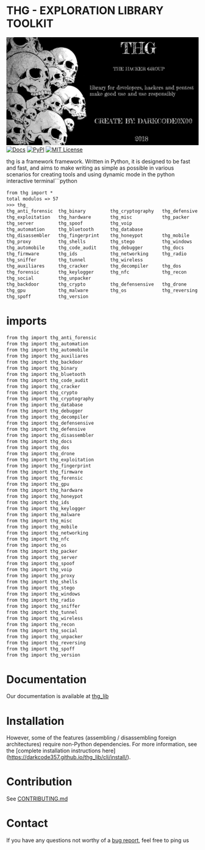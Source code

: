# THG - EXPLORATION LIBRARY TOOLKIT
![Screenshot](https://github.com/darkcode357/thg_lib/blob/master/THG/THG-2.png)
[![Docs](https://img.shields.io/cocoapods/metrics/doc-percent/AFNetworking.svg)](https://darkcode357.github.io/thg_lib/)
[![PyPI](https://img.shields.io/badge/pypi-v1.0-green.svg?style=flat)](https://github.com/darkcode357/thg_lib)
[![MIT License](https://img.shields.io/badge/license-MIT-blue.svg?style=flat)](http://choosealicense.com/licenses/mit/)

thg is a framework framework. Written in Python, it is designed to be fast and fast, and aims to make writing as simple as possible in various scenarios for creating tools and using dynamic mode in the python interactive terminal```python
```
from thg import *
total modulos => 57
>>> thg_
thg_anti_forensic  thg_binary         thg_cryptography   thg_defensive      thg_exploitation   thg_hardware       thg_misc           thg_packer         thg_server         thg_spoof          thg_voip
thg_automation     thg_bluetooth      thg_database       thg_disassembler   thg_fingerprint    thg_honeypot       thg_mobile         thg_proxy          thg_shells         thg_stego          thg_windows
thg_automobile     thg_code_audit     thg_debugger       thg_docs           thg_firmware       thg_ids            thg_networking     thg_radio          thg_sniffer        thg_tunnel         thg_wireless
thg_auxiliares     thg_cracker        thg_decompiler     thg_dos            thg_forensic       thg_keylogger      thg_nfc            thg_recon          thg_social         thg_unpacker       
thg_backdoor       thg_crypto         thg_defensensive   thg_drone          thg_gpu            thg_malware        thg_os             thg_reversing      thg_spoff          thg_version
```

# imports
```
from thg import thg_anti_forensic
from thg import thg_automation
from thg import thg_automobile
from thg import thg_auxiliares
from thg import thg_backdoor
from thg import thg_binary
from thg import thg_bluetooth
from thg import thg_code_audit
from thg import thg_cracker
from thg import thg_crypto
from thg import thg_cryptography
from thg import thg_database
from thg import thg_debugger
from thg import thg_decompiler
from thg import thg_defensensive
from thg import thg_defensive
from thg import thg_disassembler
from thg import thg_docs
from thg import thg_dos
from thg import thg_drone
from thg import thg_exploitation
from thg import thg_fingerprint
from thg import thg_firmware
from thg import thg_forensic
from thg import thg_gpu
from thg import thg_hardware
from thg import thg_honeypot
from thg import thg_ids
from thg import thg_keylogger
from thg import thg_malware
from thg import thg_misc
from thg import thg_mobile
from thg import thg_networking
from thg import thg_nfc
from thg import thg_os
from thg import thg_packer         
from thg import thg_server         
from thg import thg_spoof       
from thg import thg_voip
from thg import thg_proxy          
from thg import thg_shells         
from thg import thg_stego          
from thg import thg_windows
from thg import thg_radio           
from thg import thg_sniffer        
from thg import thg_tunnel         
from thg import thg_wireless
from thg import thg_recon             
from thg import thg_social         
from thg import thg_unpacker
from thg import thg_reversing      
from thg import thg_spoff          
from thg import thg_version
```
# Documentation
Our documentation is available at [thg_lib](https://darkcode357.github.io/thg_lib/)
# Installation
However, some of the features (assembling / disassembling foreign architectures) require non-Python dependencies. For more information, see the [complete installation instructions here] (https://darkcode357.github.io/thg_lib/cli/install/).
# Contribution
See [CONTRIBUTING.md](CONTRIBUTING.md)
# Contact
If you have any questions not worthy of a
[bug report](https://github.com/darkcode357/thg_lib/issues), feel free to ping us